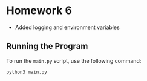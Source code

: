 # Homework 6

- Added logging and environment variables

## Running the Program
To run the `main.py` script, use the following command:

```bash
python3 main.py